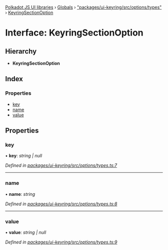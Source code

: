 [Polkadot JS UI libraries](../README.md) › [Globals](../globals.md) › ["packages/ui-keyring/src/options/types"](../modules/_packages_ui_keyring_src_options_types_.md) › [KeyringSectionOption](_packages_ui_keyring_src_options_types_.keyringsectionoption.md)

# Interface: KeyringSectionOption

## Hierarchy

* **KeyringSectionOption**

## Index

### Properties

* [key](_packages_ui_keyring_src_options_types_.keyringsectionoption.md#key)
* [name](_packages_ui_keyring_src_options_types_.keyringsectionoption.md#name)
* [value](_packages_ui_keyring_src_options_types_.keyringsectionoption.md#value)

## Properties

###  key

• **key**: *string | null*

*Defined in [packages/ui-keyring/src/options/types.ts:7](https://github.com/polkadot-js/ui/blob/262b8ad7/packages/ui-keyring/src/options/types.ts#L7)*

___

###  name

• **name**: *string*

*Defined in [packages/ui-keyring/src/options/types.ts:8](https://github.com/polkadot-js/ui/blob/262b8ad7/packages/ui-keyring/src/options/types.ts#L8)*

___

###  value

• **value**: *string | null*

*Defined in [packages/ui-keyring/src/options/types.ts:9](https://github.com/polkadot-js/ui/blob/262b8ad7/packages/ui-keyring/src/options/types.ts#L9)*
